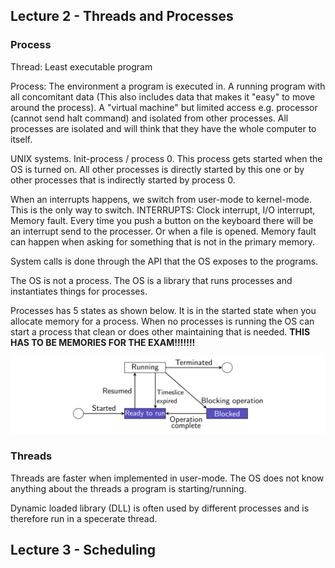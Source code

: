 ## Lecture 2 - Threads and Processes

### Process

Thread: Least executable program

Process: The environment a program is executed in. A running program with all concomitant data (This also includes data that makes it "easy" to move around the process). A "virtual machine" but limited access e.g. processor (cannot send halt command) and isolated from other processes. All processes are isolated and will think that they have the whole computer to itself.

UNIX systems. Init-process / process 0. This process gets started when the OS is turned on. All other processes is directly started by this one or by other processes that is indirectly started by process 0.

When an interrupts happens, we switch from user-mode to kernel-mode. This is the only way to switch. INTERRUPTS: Clock interrupt, I/O interrupt, Memory fault. Every time you push a button on the keyboard there will be an interrupt send to the processer. Or when a file is opened. Memory fault can happen when asking for something that is not in the primary memory.

System calls is done through the API that the OS exposes to the programs.

The OS is not a process. The OS is a library that runs processes and instantiates things for processes.

Processes has 5 states as shown below. It is in the started state when you allocate memory for a process. When no processes is running the OS can start a process that clean or does other maintaining that is needed.   **THIS HAS TO BE MEMORIES FOR THE EXAM!!!!!!!**

![](.\img\1.png)

### Threads

Threads are faster when implemented in user-mode. The OS does not know anything about the threads a program is starting/running. 

Dynamic loaded library (DLL) is often used by different processes and is therefore run in a specerate thread. 

## Lecture 3 - Scheduling


